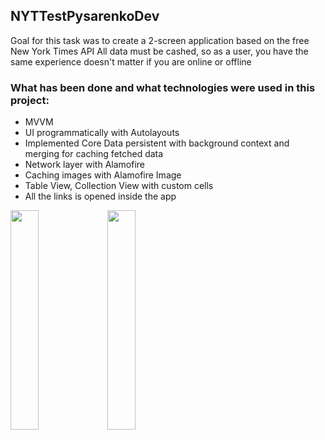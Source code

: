 ## NYTTestPysarenkoDev

Goal for this task was to create a 2-screen application based on the free New York Times API
All data must be cashed, so as a user, you have the same experience doesn't matter if you are online or offline

### What has been done and what technologies were used in this project:
- MVVM  
- UI programmatically with Autolayouts
- Implemented Core Data persistent with background context and merging for caching fetched data
- Network layer with Alamofire
- Caching images with Alamofire Image
- Table View, Collection View with custom cells
- All the links is opened inside the app

<img width="30%" height="30%" src="https://user-images.githubusercontent.com/105008398/221002504-ecba4404-7fde-45ad-8587-1579adaaa86f.png"> <img width="30%" height="30%" src="https://user-images.githubusercontent.com/105008398/221002509-3bc841b6-9e8d-4c3e-82c5-9836d05e0b0e.png">
